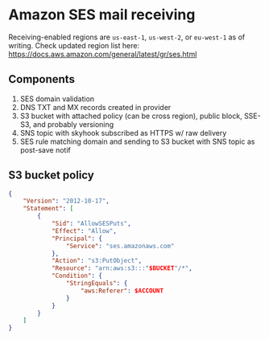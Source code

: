 # Amazon SES mail receiving

Receiving-enabled regions are `us-east-1`, `us-west-2`, or `eu-west-1` as of writing.
Check updated region list here: https://docs.aws.amazon.com/general/latest/gr/ses.html

## Components

1. SES domain validation
1. DNS TXT and MX records created in provider
1. S3 bucket with attached policy (can be cross region), public block, SSE-S3, and probably versioning
1. SNS topic with skyhook subscribed as HTTPS w/ raw delivery
1. SES rule matching domain and sending to S3 bucket with SNS topic as post-save notif

## S3 bucket policy

```json
{
    "Version": "2012-10-17",
    "Statement": [
        {
            "Sid": "AllowSESPuts",
            "Effect": "Allow",
            "Principal": {
                "Service": "ses.amazonaws.com"
            },
            "Action": "s3:PutObject",
            "Resource": "arn:aws:s3:::"$BUCKET"/*",
            "Condition": {
                "StringEquals": {
                    "aws:Referer": $ACCOUNT
                }
            }
        }
    ]
}
```
